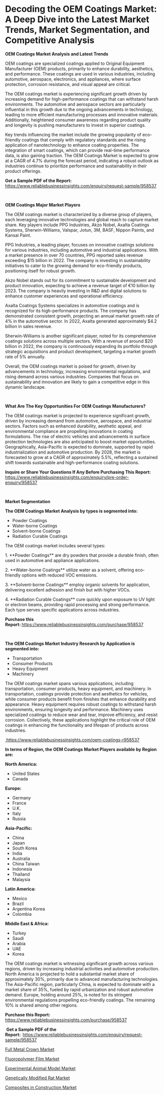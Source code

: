 <p><h1>Decoding the OEM Coatings Market: A Deep Dive into the Latest Market Trends, Market Segmentation, and Competitive Analysis</h1></p><p><strong>OEM Coatings Market Analysis and Latest Trends</strong></p>
<p><p>OEM coatings are specialized coatings applied to Original Equipment Manufacturer (OEM) products, primarily to enhance durability, aesthetics, and performance. These coatings are used in various industries, including automotive, aerospace, electronics, and appliances, where surface protection, corrosion resistance, and visual appeal are critical.</p><p>The OEM coatings market is experiencing significant growth driven by increasing demand for high-performance coatings that can withstand harsh environments. The automotive and aerospace sectors are particularly influential in this growth due to the ongoing advancements in technology, leading to more efficient manufacturing processes and innovative materials. Additionally, heightened consumer awareness regarding product quality and longevity is pushing manufacturers to invest in superior coatings.</p><p>Key trends influencing the market include the growing popularity of eco-friendly coatings that comply with regulatory standards and the rising application of nanotechnology to enhance coating properties. The integration of smart coatings, which can provide real-time performance data, is also gaining traction. The OEM Coatings Market is expected to grow at a CAGR of 4.7% during the forecast period, indicating a robust outlook as industries continue to prioritize performance and sustainability in their product offerings.</p></p>
<p><strong>Get a Sample PDF of the Report:&nbsp;</strong> <a href="https://www.reliablebusinessinsights.com/enquiry/request-sample/958537?utm_campaign=48&utm_medium=2&utm_source=Github&utm_content=ia&utm_term=07112024&utm_id=oem-coatings">https://www.reliablebusinessinsights.com/enquiry/request-sample/958537</a></p>
<p>&nbsp;</p>
<p><strong>OEM Coatings Major Market Players</strong></p>
<p><p>The OEM coatings market is characterized by a diverse group of players, each leveraging innovative technologies and global reach to capture market share. Key players include PPG Industries, Akzo Nobel, Axalta Coatings Systems, Sherwin-Williams, Valspar, Jotun, 3M, BASF, Nippon Paints, and Kansai Paint.</p><p>PPG Industries, a leading player, focuses on innovative coatings solutions for various industries, including automotive and industrial applications. With a market presence in over 70 countries, PPG reported sales revenue exceeding $15 billion in 2022. The company is investing in sustainability initiatives to cater to the growing demand for eco-friendly products, positioning itself for robust growth.</p><p>Akzo Nobel stands out for its commitment to sustainable development and product innovation, expecting to achieve a revenue target of €10 billion by 2023. The company is heavily investing in R&D and digital solutions to enhance customer experiences and operational efficiency.</p><p>Axalta Coatings Systems specializes in automotive coatings and is recognized for its high-performance products. The company has demonstrated consistent growth, projecting an annual market growth rate of 4% in the automotive sector. In 2022, Axalta generated approximately $4.2 billion in sales revenue.</p><p>Sherwin-Williams is another significant player, noted for its comprehensive coatings solutions across multiple sectors. With a revenue of around $20 billion in 2022, the company is continuously expanding its portfolio through strategic acquisitions and product development, targeting a market growth rate of 5% annually.</p><p>Overall, the OEM coatings market is poised for growth, driven by advancements in technology, increasing environmental regulations, and rising demand across various industries. Companies that focus on sustainability and innovation are likely to gain a competitive edge in this dynamic landscape.</p></p>
<p>&nbsp;</p>
<p><strong>What Are The Key Opportunities For OEM Coatings Manufacturers?</strong></p>
<p><p>The OEM coatings market is projected to experience significant growth, driven by increasing demand from automotive, aerospace, and industrial sectors. Factors such as enhanced durability, aesthetic appeal, and environmental compliance are propelling innovations in coating formulations. The rise of electric vehicles and advancements in surface protection technologies are also anticipated to boost market opportunities. Geographically, Asia-Pacific is expected to dominate, supported by rapid industrialization and automotive production. By 2028, the market is forecasted to grow at a CAGR of approximately 5.5%, reflecting a sustained shift towards sustainable and high-performance coating solutions.</p></p>
<p><strong>Inquire or Share Your Questions If Any Before Purchasing This Report:</strong> <a href="https://www.reliablebusinessinsights.com/enquiry/pre-order-enquiry/958537?utm_campaign=48&utm_medium=2&utm_source=Github&utm_content=ia&utm_term=07112024&utm_id=oem-coatings">https://www.reliablebusinessinsights.com/enquiry/pre-order-enquiry/958537</a></p>
<p>&nbsp;</p>
<p><strong>Market Segmentation</strong></p>
<p><strong>The OEM Coatings Market Analysis by types is segmented into:</strong></p>
<p><ul><li>Powder Coatings</li><li>Water-borne Coatings</li><li>Solvent-borne Coatings</li><li>Radiation Curable Coatings</li></ul></p>
<p><p>The OEM coatings market includes several types: </p><p>1. **Powder Coatings** are dry powders that provide a durable finish, often used in automotive and appliance applications.  </p><p>2. **Water-borne Coatings** utilize water as a solvent, offering eco-friendly options with reduced VOC emissions.  </p><p>3. **Solvent-borne Coatings** employ organic solvents for application, delivering excellent adhesion and finish but with higher VOCs.  </p><p>4. **Radiation Curable Coatings** cure quickly upon exposure to UV light or electron beams, providing rapid processing and strong performance. Each type serves specific applications across industries.</p></p>
<p><strong>Purchase this Report:&nbsp;</strong><a href="https://www.reliablebusinessinsights.com/purchase/958537?utm_campaign=48&utm_medium=2&utm_source=Github&utm_content=ia&utm_term=07112024&utm_id=oem-coatings">https://www.reliablebusinessinsights.com/purchase/958537</a></p>
<p>&nbsp;</p>
<p><strong>The OEM Coatings Market Industry Research by Application is segmented into:</strong></p>
<p><ul><li>Transportation</li><li>Consumer Products</li><li>Heavy Equipment</li><li>Machinery</li></ul></p>
<p><p>The OEM coatings market spans various applications, including transportation, consumer products, heavy equipment, and machinery. In transportation, coatings provide protection and aesthetics for vehicles, while consumer products benefit from finishes that enhance durability and appearance. Heavy equipment requires robust coatings to withstand harsh environments, ensuring longevity and performance. Machinery uses specialized coatings to reduce wear and tear, improve efficiency, and resist corrosion. Collectively, these applications highlight the critical role of OEM coatings in enhancing the functionality and lifespan of products across industries.</p></p>
<p><a href="https://www.reliablebusinessinsights.com/oem-coatings-r958537?utm_campaign=48&utm_medium=2&utm_source=Github&utm_content=ia&utm_term=07112024&utm_id=oem-coatings">&nbsp;https://www.reliablebusinessinsights.com/oem-coatings-r958537</a></p>
<p><strong>In terms of Region, the OEM Coatings Market Players available by Region are:</strong></p>
<p>
    <p> <strong> North America: </strong>
        <ul>
            <li>United States</li>
            <li>Canada</li>
        </ul>
        </p> 
    <p> <strong> Europe: </strong>
        <ul>
            <li>Germany</li>
            <li>France</li>
            <li>U.K.</li>
            <li>Italy</li>
            <li>Russia</li>
        </ul>
        </p> 
    <p> <strong> Asia-Pacific: </strong>
        <ul>
            <li>China</li>
            <li>Japan</li>
            <li>South Korea</li>
            <li>India</li>
            <li>Australia</li>
            <li>China Taiwan</li>
            <li>Indonesia</li>
            <li>Thailand</li>
            <li>Malaysia</li>
        </ul>
        </p> 
    <p> <strong> Latin America: </strong>
        <ul>
            <li>Mexico</li>
            <li>Brazil</li>
            <li>Argentina Korea</li>
            <li>Colombia</li>
        </ul>
        </p> 
    <p> <strong> Middle East & Africa: </strong>
        <ul>
            <li>Turkey</li>
            <li>Saudi</li>
            <li>Arabia</li>
            <li>UAE</li>
            <li>Korea</li>
        </ul>
    </p>
    </p>
<p><p>The OEM coatings market is witnessing significant growth across various regions, driven by increasing industrial activities and automotive production. North America is projected to hold a substantial market share of approximately 30%, primarily due to advanced manufacturing technologies. The Asia-Pacific region, particularly China, is expected to dominate with a market share of 35%, fueled by rapid urbanization and robust automotive demand. Europe, holding around 25%, is noted for its stringent environmental regulations propelling eco-friendly coatings. The remaining 10% is shared among other regions.</p></p>
<p><strong>Purchase this Report: </strong><a href="https://www.reliablebusinessinsights.com/purchase/958537?utm_campaign=48&utm_medium=2&utm_source=Github&utm_content=ia&utm_term=07112024&utm_id=oem-coatings">https://www.reliablebusinessinsights.com/purchase/958537</a></p>
<p>&nbsp;<strong>Get a Sample PDF of the Report:&nbsp;&nbsp;</strong><a href="https://www.reliablebusinessinsights.com/enquiry/request-sample/958537?utm_campaign=48&utm_medium=2&utm_source=Github&utm_content=ia&utm_term=07112024&utm_id=oem-coatings">https://www.reliablebusinessinsights.com/enquiry/request-sample/958537</a></p>
<p><strong></strong></p>
<p><p><a href="https://issuu.com/reportprime-2/docs/full-metal-crown-market-size-2030.p_bdb9d52c2a8f99?utm_campaign=48&utm_medium=2&utm_source=Github&utm_content=ia&utm_term=07112024&utm_id=oem-coatings">Full Metal Crown Market</a></p><p><a href="https://github.com/Armeladukagjini693/Market-Research-Report-List-1/blob/main/fluoropolymer-film-market.md?utm_campaign=48&utm_medium=2&utm_source=Github&utm_content=ia&utm_term=07112024&utm_id=oem-coatings">Fluoropolymer Film Market</a></p><p><a href="https://issuu.com/reportprime-2/docs/experimental-animal-model-market-si_119316cfc8683b?utm_campaign=48&utm_medium=2&utm_source=Github&utm_content=ia&utm_term=07112024&utm_id=oem-coatings">Experimental Animal Model Market</a></p><p><a href="https://issuu.com/reportprime-2/docs/genetically-modified-rat-market-siz_ce7baa46bfc87b?utm_campaign=48&utm_medium=2&utm_source=Github&utm_content=ia&utm_term=07112024&utm_id=oem-coatings">Genetically Modified Rat Market</a></p><p><a href="https://github.com/DorinaOsmani364/Market-Research-Report-List-1/blob/main/composites-in-construction-market.md?utm_campaign=48&utm_medium=2&utm_source=Github&utm_content=ia&utm_term=07112024&utm_id=oem-coatings">Composites in Construction Market</a></p></p>